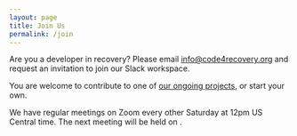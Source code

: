 ```yaml
---
layout: page
title: Join Us
permalink: /join
---
```


Are you a developer in recovery? Please email [info@code4recovery.org](mailto:info@code4recovery.org) and request an invitation to join our Slack workspace.

You are welcome to contribute to one of [our ongoing projects](/projects), or start your own.

We have regular meetings on Zoom every other Saturday at 12pm US Central time. The next meeting will be held on <span id="next-meeting" style="text-decoration:underline;"></span>.

<script id="luxon" src="https://cdnjs.cloudflare.com/ajax/libs/luxon/2.0.2/luxon.min.js" integrity="sha512-frUCURIeB0OKMPgmDEwT3rC4NH2a4gn06N3Iw6T1z0WfrQZd7gNfJFbHrNsZP38PVXOp6nUiFtBqVvmCj+ARhw==" crossorigin="anonymous" referrerpolicy="no-referrer"></script>

<script>
    var dt = luxon.DateTime.fromObject({
        year: 2021,
        month: 10,
        day: 16,
        hour: 12,
        minute: 0
    }, {
        zone: 'America/Chicago'
    });
    var weeks = 2 * Math.ceil(luxon.DateTime.now().diff(dt, 'weeks').toObject().weeks / 2);
    document.getElementById('next-meeting').innerHTML = dt.plus({weeks: weeks}).toFormat('LLLL d');
</script>
